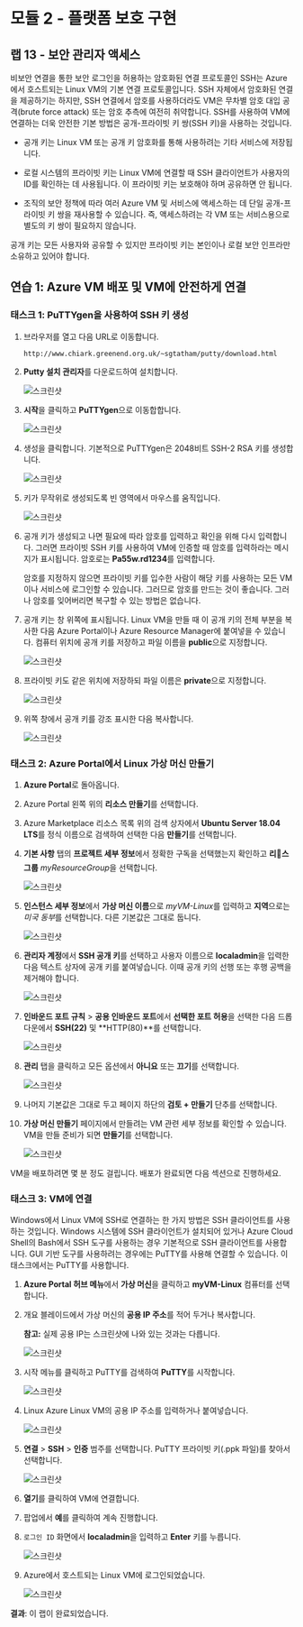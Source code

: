 ﻿---
lab:
    title: '랩 13 - 보안 관리자 액세스'
    module: '모듈 2 - 플랫폼 보호 구현'
---

# 모듈 2 - 플랫폼 보호 구현 

## 랩 13 - 보안 관리자 액세스 


비보안 연결을 통한 보안 로그인을 허용하는 암호화된 연결 프로토콜인 SSH는 Azure에서 호스트되는 Linux VM의 기본 연결 프로토콜입니다. SSH 자체에서 암호화된 연결을 제공하기는 하지만, SSH 연결에서 암호를 사용하더라도 VM은 무차별 암호 대입 공격(brute force attack) 또는 암호 추측에 여전히 취약합니다. SSH를 사용하여 VM에 연결하는 더욱 안전한 기본 방법은 공개-프라이빗 키 쌍(SSH 키)을 사용하는 것입니다.

- 공개 키는 Linux VM 또는 공개 키 암호화를 통해 사용하려는 기타 서비스에 저장됩니다.

- 로컬 시스템의 프라이빗 키는 Linux VM에 연결할 때 SSH 클라이언트가 사용자의 ID를 확인하는 데 사용됩니다. 이 프라이빗 키는 보호해야 하며 공유하면 안 됩니다.

- 조직의 보안 정책에 따라 여러 Azure VM 및 서비스에 액세스하는 데 단일 공개-프라이빗 키 쌍을 재사용할 수 있습니다. 즉, 액세스하려는 각 VM 또는 서비스용으로 별도의 키 쌍이 필요하지 않습니다.

공개 키는 모든 사용자와 공유할 수 있지만 프라이빗 키는 본인이나 로컬 보안 인프라만 소유하고 있어야 합니다.

## 연습 1: Azure VM 배포 및 VM에 안전하게 연결

### 태스크 1: PuTTYgen을 사용하여 SSH 키 생성

1.  브라우저를 열고 다음 URL로 이동합니다.

     ```cli
    http://www.chiark.greenend.org.uk/~sgtatham/putty/download.html 
     ```

1.  **Putty 설치 관리자**를 다운로드하여 설치합니다.

     ![스크린샷](../Media/Module-2/7ad32419-ea65-491b-a7ee-457bf8a378c9.png)

1.  **시작**을 클릭하고 **PuTTYgen**으로 이동합합니다.

     ![스크린샷](../Media/Module-2/95f243e9-283c-4358-bce1-560298485904.png)

1.  생성을 클릭합니다. 기본적으로 PuTTYgen은 2048비트 SSH-2 RSA 키를 생성합니다.

     ![스크린샷](../Media/Module-2/a6daeb94-87fe-4113-9520-494b24dc4a92.png)

1.  키가 무작위로 생성되도록 빈 영역에서 마우스를 움직입니다.

     ![스크린샷](../Media/Module-2/6c28f035-a5ba-4246-956a-7baab449d03e.png)

1.  공개 키가 생성되고 나면 필요에 따라 암호를 입력하고 확인을 위해 다시 입력합니다. 그러면 프라이빗 SSH 키를 사용하여 VM에 인증할 때 암호를 입력하라는 메시지가 표시됩니다. 암호로는 **Pa55w.rd1234**를 입력합니다.

    암호를 지정하지 않으면 프라이빗 키를 입수한 사람이 해당 키를 사용하는 모든 VM이나 서비스에 로그인할 수 있습니다. 그러므로 암호를 만드는 것이 좋습니다. 그러나 암호를 잊어버리면 복구할 수 있는 방법은 없습니다.


1.  공개 키는 창 위쪽에 표시됩니다. Linux VM을 만들 때 이 공개 키의 전체 부분을 복사한 다음 Azure Portal이나 Azure Resource Manager에 붙여넣을 수 있습니다. 컴퓨터 위치에 공개 키를 저장하고 파일 이름을 **public**으로 지정합니다.

     ![스크린샷](../Media/Module-2/92e4953d-185b-44c0-942b-4d2eb8b63946.png)

2.  프라이빗 키도 같은 위치에 저장하되 파일 이름은 **private**으로 지정합니다.

     ![스크린샷](../Media/Module-2/063a3222-b053-472b-b144-5a57060bb48c.png)
 
1.  위쪽 창에서 공개 키를 강조 표시한 다음 복사합니다.

     ![스크린샷](../Media/Module-2/b9d641c5-b0da-412b-a9a2-e3ec98ea5624.png)

### 태스크 2: Azure Portal에서 Linux 가상 머신 만들기

1.  **Azure Portal**로 돌아옵니다.

1.  Azure Portal 왼쪽 위의 **리소스 만들기**를 선택합니다.

1.  Azure Marketplace 리소스 목록 위의 검색 상자에서 **Ubuntu Server 18.04 LTS**를 정식 이름으로 검색하여 선택한 다음 **만들기**를 선택합니다.

1.  **기본 사항** 탭의 **프로젝트 세부 정보**에서 정확한 구독을 선택했는지 확인하고 **리스 그룹** *myResourceGroup*을 선택합니다. 

     ![스크린샷](../Media/Module-2/ed6382e1-5410-4557-b57e-9a0c35816cbb.png)

1.  **인스턴스 세부 정보**에서 **가상 머신 이름**으로 *myVM-Linux*를 입력하고 **지역**으로는 *미국 동부*를 선택합니다. 다른 기본값은 그대로 둡니다.
 
     ![스크린샷](../Media/Module-2/0761733a-5161-437e-a565-6a1600f50c02.png)

1.  **관리자 계정**에서 **SSH 공개 키**를 선택하고 사용자 이름으로 **localadmin**을 입력한 다음 텍스트 상자에 공개 키를 붙여넣습니다. 이때 공개 키의 선행 또는 후행 공백을 제거해야 합니다.

       ![스크린샷](../Media/Module-2/3ebdb60b-112b-4f03-81d3-6069eec7cdc2.png)

1.  **인바운드 포트 규칙** > **공용 인바운드 포트**에서 **선택한 포트 허용**을 선택한 다음 드롭다운에서 **SSH(22)** 및 **HTTP(80)**를 선택합니다. 

    ![스크린샷](../Media/Module-2/8e7941c5-3e05-4027-accb-a955ff895eb0.png)

1.  **관리** 탭을 클릭하고 모든 옵션에서 **아니요** 또는 **끄기**를 선택합니다.

     ![스크린샷](../Media/Module-2/d1da9d2c-3fa3-488a-9f8a-034f33a93071.png)

1.  나머지 기본값은 그대로 두고 페이지 하단의 **검토 + 만들기** 단추를 선택합니다.

1.  **가상 머신 만들기** 페이지에서 만들려는 VM 관련 세부 정보를 확인할 수 있습니다. VM을 만들 준비가 되면 **만들기**를 선택합니다.

     ![스크린샷](../Media/Module-2/3107832c-c18a-451a-bdae-01537c4f54c5.png)
 

VM을 배포하려면 몇 분 정도 걸립니다. 배포가 완료되면 다음 섹션으로 진행하세요. 



### 태스크 3: VM에 연결


Windows에서 Linux VM에 SSH로 연결하는 한 가지 방법은 SSH 클라이언트를 사용하는 것입니다. Windows 시스템에 SSH 클라이언트가 설치되어 있거나 Azure Cloud Shell의 Bash에서 SSH 도구를 사용하는 경우 기본적으로 SSH 클라이언트를 사용합니다. GUI 기반 도구를 사용하려는 경우에는 PuTTY를 사용해 연결할 수 있습니다.  이 태스크에서는 PuTTY를 사용합니다.


1.  **Azure Portal 허브 메뉴**에서 **가상 머신**을 클릭하고 **myVM-Linux** 컴퓨터를 선택합니다.


1.  개요 블레이드에서 가상 머신의 **공용 IP 주소**를 적어 두거나 복사합니다.

    **참고:** 실제 공용 IP는 스크린샷에 나와 있는 것과는 다릅니다.


     ![스크린샷](../Media/Module-2/e924600c-9a1a-4ba9-a74a-5ff7b4ac10cf.png)

1.  시작 메뉴를 클릭하고 PuTTY를 검색하여 **PuTTY**를 시작합니다.

     ![스크린샷](../Media/Module-2/be5cc422-5053-4df2-864a-bfe2078aa57c.png)

2.  Linux Azure Linux VM의 공용 IP 주소를 입력하거나 붙여넣습니다.

       ![스크린샷](../Media/Module-2/d84a12b3-103a-4905-8989-532731fa89ff.png)

3.  **연결** > **SSH** > **인증** 범주를 선택합니다. PuTTY 프라이빗 키(.ppk 파일)를 찾아서 선택합니다.

     ![스크린샷](../Media/Module-2/528ddd44-ddb7-4a34-8235-34fdc1f70410.png)

4.  **열기**를 클릭하여 VM에 연결합니다.

5.  팝업에서 **예**를 클릭하여 계속 진행합니다.

1.  `로그인 ID` 화면에서 **localadmin**을 입력하고 **Enter** 키를 누릅니다.

     ![스크린샷](../Media/Module-2/57d91a3f-eee7-4acb-8c90-696c826102d5.png)
 
1.  Azure에서 호스트되는 Linux VM에 로그인되었습니다.

     ![스크린샷](../Media/Module-2/d79b17ca-2036-4ef8-8063-15b442cabb9a.png)


**결과**: 이 랩이 완료되었습니다.
